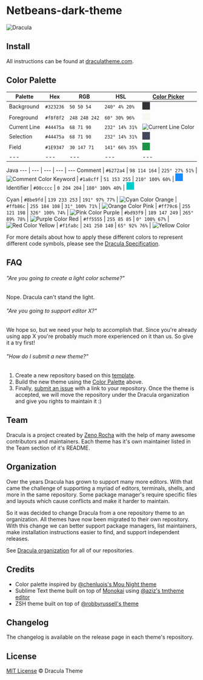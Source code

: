 # Netbeans-dark-theme

![Dracula](https://draculatheme.com/static/img/dracula.gif)

## Install

All instructions can be found at [draculatheme.com](https://draculatheme.com/).

## Color Palette

Palette      | Hex       | RGB           | HSL             | [Color Picker](https://www.w3schools.com/colors/colors_picker.asp)
---          | ---       | ---           | ---             | ---
Background   | `#323236` | `50 50 54`    | `240° 4% 20%`   | ![Background Color](https://github.com/AnhVo-01/Netbeans-dark-theme/blob/main/images/323236.png)
Foreground   | `#f8f8f2` | `248 248 242` | `60° 30% 96%`   | ![Foreground Color](https://github.com/AnhVo-01/Netbeans-dark-theme/blob/main/images/f8f8f2.png)
Current Line | `#44475a` | `68 71 90`    | `232° 14% 31%`  | ![Current Line Color](https://draculatheme.com/static/img/color-boxes/current_line.png)
Selection    | `#44475a` | `68 71 90`    | `232° 14% 31%`  | ![Selection Color](https://github.com/AnhVo-01/Netbeans-dark-theme/blob/main/images/44475a.png)
Field        | `#1E9347` | `30 147 71`   | `141° 66% 35%`  | ![Foreground Color](https://github.com/AnhVo-01/Netbeans-dark-theme/blob/main/images/1E9347.png)
---          | ---       | ---           | ---             | ---
Java
---          | ---       | ---           | ---             | ---
Comment      | `#6272a4` | `98 114 164`  | `225° 27% 51%`  | ![Comment Color](https://draculatheme.com/static/img/color-boxes/comment.png)
Keyword      | `#1a8cff` | `51 153 255`  | `210° 100% 60%` | ![Comment Color](https://github.com/AnhVo-01/Netbeans-dark-theme/blob/main/images/1a8cff.png)
Identifier   | `#00cccc` | `0 204 204`   | `180° 100% 40%` | ![Foreground Color](https://github.com/AnhVo-01/Netbeans-dark-theme/blob/main/images/00cccc.png)

Cyan         | `#8be9fd` | `139 233 253` | `191° 97% 77%`  | ![Cyan Color](https://draculatheme.com/static/img/color-boxes/cyan.png)
Orange       | `#ffb86c` | `255 184 108` | `31° 100% 71%`  | ![Orange Color](https://draculatheme.com/static/img/color-boxes/orange.png)
Pink         | `#ff79c6` | `255 121 198` | `326° 100% 74%` | ![Pink Color](https://draculatheme.com/static/img/color-boxes/pink.png)
Purple       | `#bd93f9` | `189 147 249` | `265° 89% 78%`  | ![Purple Color](https://draculatheme.com/static/img/color-boxes/purple.png)
Red          | `#ff5555` | `255 85 85`   | `0° 100% 67%`   | ![Red Color](https://draculatheme.com/static/img/color-boxes/red.png)
Yellow       | `#f1fa8c` | `241 250 140` | `65° 92% 76%`   | ![Yellow Color](https://draculatheme.com/static/img/color-boxes/yellow.png)

For more details about how to apply these different colors to represent different code symbols, please see the [Dracula Specification](https://spec.draculatheme.com).

## FAQ

###### "Are you going to create a light color scheme?"

Nope. Dracula can't stand the light.

###### "Are you going to support editor X?"

We hope so, but we need your help to accomplish that. Since you're already using app X you're probably much more experienced on it than us. So give it a try first!

###### "How do I submit a new theme?"

1. Create a new repository based on this [template](https://github.com/dracula/template).
2. Build the new theme using the [Color Palette](#color-palette) above.
3. Finally, [submit an issue](https://github.com/dracula/dracula-theme/issues/new) with a link to your repository. Once the theme is accepted, we will move the repository under the Dracula organization and give you rights to maintain it :)

## Team

Dracula is a project created by [Zeno Rocha](https://github.com/zenorocha/) with the help of many awesome contributors and maintainers. Each theme has it's own maintainer listed in the Team section of it's README.

## Organization

Over the years Dracula has grown to support many more editors. With that came the challenge of supporting a myriad of editors, terminals, shells, and more in the same repository. Some package manager's require specific files and layouts which cause conflicts and make it harder to maintain.

So it was decided to change Dracula from a one repository theme to an organization. All themes have now been migrated to their own repository. With this change we can better support package managers, list maintainers, make installation instructions easier to find, and support independent releases.

See [Dracula organization](https://github.com/dracula) for all of our repositories.

## Credits

* Color palette inspired by [@chenluois's Mou Night theme](http://mouapp.com/)
* Sublime Text theme built on top of [Monokai](http://tmtheme-editor.herokuapp.com/#/Monokai-sublime) using [@aziz's tmtheme editor](http://tmtheme-editor.herokuapp.com/)
* ZSH theme built on top of [@robbyrussell's theme](https://github.com/robbyrussell/oh-my-zsh/blob/master/themes/robbyrussell.zsh-theme)

## Changelog

The changelog is available on the release page in each theme's repository.

## License

[MIT License](./LICENSE) © Dracula Theme
